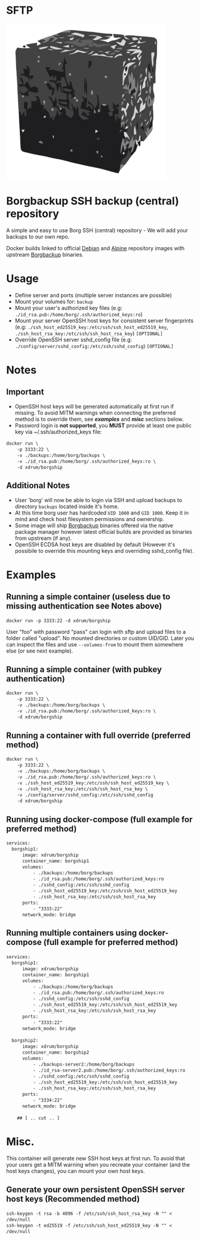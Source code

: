 # SFTP


![Borgship logo](https://raw.githubusercontent.com/x-drum/borgship/main/files/borgship-logo.png "borgship")

# Borgbackup SSH backup (central) repository

A simple and easy to use Borg SSH (central) repository - We will add your backups to our own repo.

Docker builds linked to official [Debian](https://hub.docker.com/_/debian/) and [Alpine](https://hub.docker.com/_/alpine/) repository images with upstream [Borgbackup](https://www.borgbackup.org/) binaries.

# Usage

- Define server and ports (multiple server instances are possible)
- Mount your volumes for: `backup`
- Mount your user's authorized key files (e.g: `./id_rsa.pub:/home/borg/.ssh/authorized_keys:ro`)
- Mount your server OpenSSH host keys for consistent server fingerprints (e.g: `./ssh_host_ed25519_key:/etc/ssh/ssh_host_ed25519_key`, `./ssh_host_rsa_key:/etc/ssh/ssh_host_rsa_key`)  `[OPTIONAL]`
- Override OpenSSH server sshd_config file (e.g: `./config/server/sshd_config:/etc/ssh/sshd_config`) `[OPTIONAL]`

# Notes
## Important
- OpenSSH host keys will be generated automatically at first run if missing. To avoid MITM warnings when connecting the preferred method is to override them, see ***examples*** and ***misc*** sections below.
- Password login is **not supported**, you **MUST** provide at least one public key via ~/.ssh/authorized_keys file:
```
docker run \
    -p 3333:22 \
    -v ./backups:/home/borg/backups \
    -v ./id_rsa.pub:/home/borg/.ssh/authorized_keys:ro \
    -d xdrum/borgship
```
## Additional Notes
- User 'borg' will now be able to login via SSH and upload backups to directory `backups` located inside it's home.
- At this time borg user has hardcoded `UID 1000` and `GID 1000`. Keep it in mind and check host filesystem permissions and ownership.
- Some image will ship [Borgbackup](https://www.borgbackup.org/) binaries offered via the native package manager however latest official builds are provided as binaries from upstream (if any).
- OpenSSH ECDSA host keys are disabled by default (However it's possibile to override this mounting keys and overriding sshd_config file).

# Examples

## Running a simple container (useless due to missing authentication see Notes above)

```
docker run -p 3333:22 -d xdrum/borgship 
```

User "foo" with password "pass" can login with sftp and upload files to a folder called "upload". No mounted directories or custom UID/GID. Later you can inspect the files and use `--volumes-from` to mount them somewhere else (or see next example).

## Running a simple container (with pubkey authentication)

```
docker run \
    -p 3333:22 \
    -v ./backups:/home/borg/backups \
    -v ./id_rsa.pub:/home/borg/.ssh/authorized_keys:ro \
    -d xdrum/borgship
```

## Running a container with full override (preferred method)

```
docker run \
    -p 3333:22 \
    -v ./backups:/home/borg/backups \
    -v ./id_rsa.pub:/home/borg/.ssh/authorized_keys:ro \
    -v ./ssh_host_ed25519_key:/etc/ssh/ssh_host_ed25519_key \
    -v ./ssh_host_rsa_key:/etc/ssh/ssh_host_rsa_key \
    -v ./config/server/sshd_config:/etc/ssh/sshd_config
    -d xdrum/borgship
```

## Running using docker-compose (full example for preferred method)

```
services:
  borgship1:
      image: xdrum/borgship
      container_name: borgship1
      volumes:
          - ./backups:/home/borg/backups
          - ./id_rsa.pub:/home/borg/.ssh/authorized_keys:ro
          - ./sshd_config:/etc/ssh/sshd_config
          - ./ssh_host_ed25519_key:/etc/ssh/ssh_host_ed25519_key
          - ./ssh_host_rsa_key:/etc/ssh/ssh_host_rsa_key
      ports:
          - "3333:22"
      network_mode: bridge
```
## Running multiple containers using docker-compose (full example for preferred method)

```
services:
  borgship1:
      image: xdrum/borgship
      container_name: borgship1
      volumes:
          - ./backups:/home/borg/backups
          - ./id_rsa.pub:/home/borg/.ssh/authorized_keys:ro
          - ./sshd_config:/etc/ssh/sshd_config
          - ./ssh_host_ed25519_key:/etc/ssh/ssh_host_ed25519_key
          - ./ssh_host_rsa_key:/etc/ssh/ssh_host_rsa_key
      ports:
          - "3333:22"
      network_mode: bridge

  borgship2:
      image: xdrum/borgship
      container_name: borgship2
      volumes:
          - ./backups-server2:/home/borg/backups
          - ./id_rsa-server2.pub:/home/borg/.ssh/authorized_keys:ro
          - ./sshd_config:/etc/ssh/sshd_config
          - ./ssh_host_ed25519_key:/etc/ssh/ssh_host_ed25519_key
          - ./ssh_host_rsa_key:/etc/ssh/ssh_host_rsa_key
      ports:
          - "3334:22"
      network_mode: bridge

    ## [ .. cut .. ]
```

# Misc.

This container will generate new SSH host keys at first run. To avoid that your users get a MITM warning when you recreate your container (and the host keys changes), you can mount your own host keys.


## Generate your own persistent OpenSSH server host keys (Recommended method)
```
ssh-keygen -t rsa -b 4096 -f /etc/ssh/ssh_host_rsa_key -N "" < /dev/null
ssh-keygen -t ed25519 -f /etc/ssh/ssh_host_ed25519_key -N "" < /dev/null
```
